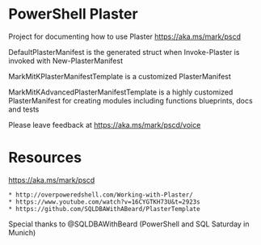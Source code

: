 # PowerShell Plaster 
Project for documenting how to use Plaster https://aka.ms/mark/pscd

DefaultPlasterManifest is the generated struct when Invoke-Plaster is invoked with New-PlasterManifest

MarkMitKPlasterManifestTemplate is a customized PlasterManifest

MarkMitKAdvancedPlasterManifestTemplate is a highly customized PlasterManifest for creating modules including functions blueprints, docs and tests

Please leave feedback at https://aka.ms/mark/pscd/voice

# Resources
https://aka.ms/mark/pscd

    * http://overpoweredshell.com/Working-with-Plaster/
    * https://www.youtube.com/watch?v=16CYGTKH73U&t=2923s
    * https://github.com/SQLDBAWithABeard/PlasterTemplate 

Special thanks to @SQLDBAWithBeard (PowerShell and SQL Saturday in Munich) 
